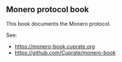 ## Monero protocol book

This book documents the Monero protocol.

See:
- <https://monero-book.cuprate.org>
- <https://github.com/Cuprate/monero-book>
